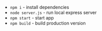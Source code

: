 - `npm i` - install dependencies
- `node server.js` - run local express server
- `npm start` - start app
- `npm build` - build production version
